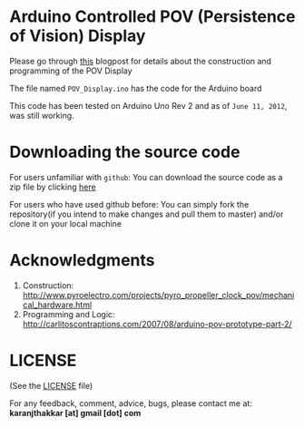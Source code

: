 # Arduino Controlled POV (Persistence of Vision) Display

Please go through [this](http://karanjthakkar.wordpress.com/2012/06/11/arduino-controlled-pov-display/) blogpost for details about the construction and programming of the POV Display

The file named ``POV_Display.ino`` has the code for the Arduino board

This code has been tested on Arduino Uno Rev 2 and as of `June 11, 2012`, was still working.

# Downloading the source code

For users unfamiliar with `github`: You can download the source code as a zip file by clicking [here](https://github.com/karanjthakkar/Arduino-POV/archive/master.zip)

For users who have used github before: You can simply fork the repository(if you intend to make changes and pull them to master) and/or clone it on your local machine

# Acknowledgments

1. Construction: http://www.pyroelectro.com/projects/pyro_propeller_clock_pov/mechanical_hardware.html
2. Programming and Logic: http://carlitoscontraptions.com/2007/08/arduino-pov-prototype-part-2/

# LICENSE

(See the [LICENSE](https://github.com/karanjthakkar/Arduino-POV/blob/master/LICENSE.txt) file)

For any feedback, comment, advice, bugs, please contact me at:
**karanjthakkar [at] gmail [dot] com**
